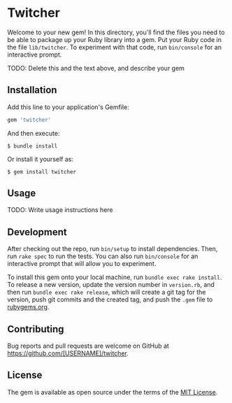 # Twitcher

Welcome to your new gem! In this directory, you'll find the files you need to be able to package up your Ruby library into a gem. Put your Ruby code in the file `lib/twitcher`. To experiment with that code, run `bin/console` for an interactive prompt.

TODO: Delete this and the text above, and describe your gem

## Installation

Add this line to your application's Gemfile:

```ruby
gem 'twitcher'
```

And then execute:

    $ bundle install

Or install it yourself as:

    $ gem install twitcher

## Usage

TODO: Write usage instructions here

## Development

After checking out the repo, run `bin/setup` to install dependencies. Then, run `rake spec` to run the tests. You can also run `bin/console` for an interactive prompt that will allow you to experiment.

To install this gem onto your local machine, run `bundle exec rake install`. To release a new version, update the version number in `version.rb`, and then run `bundle exec rake release`, which will create a git tag for the version, push git commits and the created tag, and push the `.gem` file to [rubygems.org](https://rubygems.org).

## Contributing

Bug reports and pull requests are welcome on GitHub at https://github.com/[USERNAME]/twitcher.

## License

The gem is available as open source under the terms of the [MIT License](https://opensource.org/licenses/MIT).
